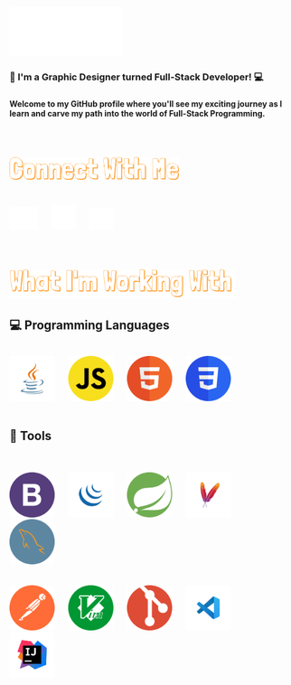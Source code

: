 <div>
    <div>
        <img src="Resources/name.png" width="200">
    </div>
</div>

<h3>🎨 I'm a Graphic Designer turned Full-Stack Developer! 💻<h3>
<h4> Welcome to my GitHub profile where you'll see my exciting journey as I learn and carve my path into the world of Full-Stack Programming.</h4>
<br>
<br>
<br>
<div style="margin-bottom:3em">
    <img src="Resources/connect.png" width="300">
</div>
<div>
    <div style="display: inline-block; margin-right: 20px;">
        <a href="mailto:iamvilares@gmail.com">
            <img src="Resources/gmailwhite.png" width="50">
        </a>
    </div>
    <div style="display: inline-block; margin-right: 20px;">
        <a href="https://www.linkedin.com/in/edvrodrigues/">
            <img src="Resources/lkdnwhite.png" width="43">
        </a>
    </div>
    <div style="display: inline-block;">
        <a href="https://www.iamvilares.com/">
            <img src="Resources/logowhite.png" width="43">
        </a>
    </div>
</div>
<br>
<br>
<br>
<br>
<div>
    <img src="Resources/tools.png" width="400">
</div>
<h2>💻 Programming Languages</h2>
<br>
<div>
    <img src="Resources/java.png" width="80" style="margin-right:20px">
    <img src="Resources/js.png" width="80" style="margin-right:20px">
    <img src="Resources/html.png" width="80" style="margin-right:20px">
    <img src="Resources/css.png" width="80" style="margin-right:20px">
</div>
<br>
<h2>🚀 Tools</h2>
<br>
<br>
<div>
    <img src="Resources/bootstrap.png" width="80" style="margin-right:20px">
    <img src="Resources/jquery.png" width="80" style="margin-right:20px">
    <img src="Resources/spring.png" width="80" style="margin-right:20px">
    <img src="Resources/maven.png" width="80" style="margin-right:20px">
    <img src="Resources/sql.png" width="80" style="margin-right:20px">
</div>
<br>
<br>
<div>
    <img src="Resources/postman.png" width="80" style="margin-right:20px">
    <img src="Resources/vim.png" width="80" style="margin-right:20px">
    <img src="Resources/git.png" width="80" style="margin-right:20px">
    <img src="Resources/vscode.png" width="80" style="margin-right:20px">
    <img src="Resources/intellij.png" width="80" style="margin-right:20px">
</div>

<!--
**ManuVils/manuvils** is a ✨ _special_ ✨ repository because its `README.md` (this file) appears on your GitHub profile.

Here are some ideas to get you started:

- 🔭 I’m currently working on ...
- 🌱 I’m currently learning ...
- 👯 I’m looking to collaborate on ...
- 🤔 I’m looking for help with ...
- 💬 Ask me about ...
- 📫 How to reach me: ...
- 😄 Pronouns: ...
- ⚡ Fun fact: ...
-->
